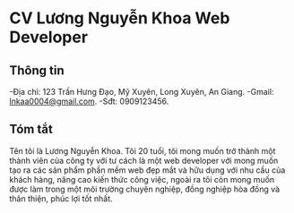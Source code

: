 # CV Lương Nguyễn Khoa Web Developer
## Thông tin
-Địa chỉ: 123 Trần Hưng Đạo, Mỹ Xuyên, Long Xuyên, An Giang.
-Gmail: lnkaa0004@gmail.com.
-Sđt: 0909123456.
## Tóm tắt
Tên tôi là Lương Nguyễn Khoa. Tôi 20 tuổi, tôi mong muốn trở thành một thành viên của công ty với tư cách là một web developer với mong muốn tạo ra các sản phẩm phần mềm web đẹp mắt và hữu dụng với nhu cầu của khách hàng, năng cao kiến thức công việc, ngoài ra tôi còn mong muốn được làm trong một môi trường chuyên nghiệp, đồng nghiệp hòa đồng và thân thiện, phúc lợi tốt nhất.


                               
